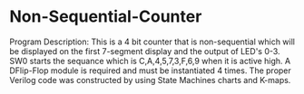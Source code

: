 # Non-Sequential-Counter
Program Description: This is a 4 bit counter that is non-sequential which will be displayed on the first 7-segment display and the output of LED's 0-3. SW0 starts the sequance which is C,A,4,5,7,3,F,6,9 when it is active high. A DFlip-Flop module is required and must be instantiated 4 times. The  proper Verilog code was constructed by using State Machines charts and K-maps.
